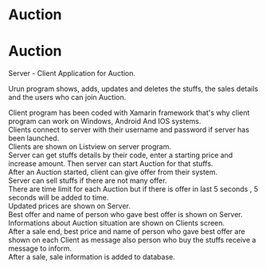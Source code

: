# Auction

# Auction

Server - Client Application for Auction.

Urun program shows, adds, updates and deletes the stuffs, the sales details and the users who can join Auction.  

Client program has been coded with Xamarin framework that's why client program can work on Windows, Android And IOS systems.  
Clients connect to server with their username and password if server has been launched.  
Clients are shown on Listview on server program.  
Server can get stuffs details by their code, enter a starting price and increase amount. Then server can start Auction for that stuffs.  
After an Auction started, client can give offer from their system.  
Server can sell stuffs if there are not many offer.  
There are time limit for each Auction but if there is offer in last 5 seconds , 5 seconds will be added to time.  
Updated prices are shown on Server.  
Best offer and name of person who gave best offer is shown on Server.  
Informations about Auction situation are shown on Clients screen.  
After a sale end, best price and name of person who gave best offer are shown on each Client as message also person who buy  the stuffs receive a message to inform.  
After a sale, sale information is added to database.  
